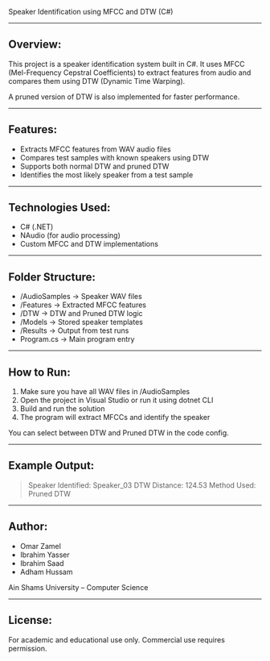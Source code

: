 Speaker Identification using MFCC and DTW (C#)

-----------------------------------------------------
Overview:
-----------------------------------------------------
This project is a speaker identification system built in C#. 
It uses MFCC (Mel-Frequency Cepstral Coefficients) to extract 
features from audio and compares them using DTW (Dynamic Time Warping).

A pruned version of DTW is also implemented for faster performance.

-----------------------------------------------------
Features:
-----------------------------------------------------
- Extracts MFCC features from WAV audio files
- Compares test samples with known speakers using DTW
- Supports both normal DTW and pruned DTW
- Identifies the most likely speaker from a test sample

-----------------------------------------------------
Technologies Used:
-----------------------------------------------------
- C# (.NET)
- NAudio (for audio processing)
- Custom MFCC and DTW implementations

-----------------------------------------------------
Folder Structure:
-----------------------------------------------------
- /AudioSamples        → Speaker WAV files
- /Features            → Extracted MFCC features
- /DTW                 → DTW and Pruned DTW logic
- /Models              → Stored speaker templates
- /Results             → Output from test runs
- Program.cs           → Main program entry

-----------------------------------------------------
How to Run:
-----------------------------------------------------
1. Make sure you have all WAV files in /AudioSamples
2. Open the project in Visual Studio or run it using dotnet CLI
3. Build and run the solution
4. The program will extract MFCCs and identify the speaker

You can select between DTW and Pruned DTW in the code config.

-----------------------------------------------------
Example Output:
-----------------------------------------------------
> Speaker Identified: Speaker_03
> DTW Distance: 124.53
> Method Used: Pruned DTW

-----------------------------------------------------
Author:
-----------------------------------------------------
- Omar Zamel  
- Ibrahim Yasser  
- Ibrahim Saad  
- Adham Hussam

Ain Shams University – Computer Science

-----------------------------------------------------
License:
-----------------------------------------------------
For academic and educational use only.
Commercial use requires permission.
